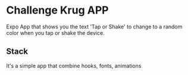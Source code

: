 # Challenge Krug APP

Expo App that shows you the text 'Tap or Shake' to change to a random color when you tap or shake the device.

## Stack

It's a simple app that combine hooks, fonts, animations